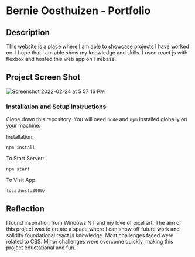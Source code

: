 # Bernie Oosthuizen - Portfolio

## Description
This website is a place where I am able to showcase projects I have worked on. I hope that I am able show my knowledge and skills. I used react.js with flexbox and hosted this web app on Firebase. 

## Project Screen Shot
![Screenshot 2022-02-24 at 5 57 16 PM](https://user-images.githubusercontent.com/46342592/155501649-c2e8aa2e-8c4d-4efb-b4f1-ca5814cf6c3b.png)


### Installation and Setup Instructions
Clone down this repository. You will need `node` and `npm` installed globally on your machine.  

Installation:

`npm install`   

To Start Server:

`npm start`  

To Visit App:

`localhost:3000/`

## Reflection
I found inspiration from Windows NT and my love of pixel art. The aim of this project was to create a space where I can show off future work and solidify foundational react.js knowledge. Most challenges faced were related to CSS. Minor challenges were overcome quickly, making this project eductational and fun. 
